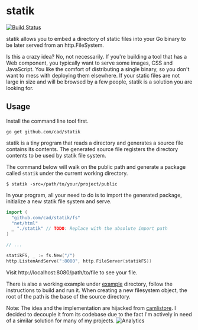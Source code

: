 # statik

[![Build Status](https://travis-ci.org/rakyll/statik.png?branch=master)](https://travis-ci.org/rakyll/statik)

statik allows you to embed a directory of static files into your Go binary to be later served from an http.FileSystem.

Is this a crazy idea? No, not necessarily. If you're building a tool that has a Web component, you typically want to serve some images, CSS and JavaScript. You like the comfort of distributing a single binary, so you don't want to mess with deploying them elsewhere. If your static files are not large in size and will be browsed by a few people, statik is a solution you are looking for.

## Usage

Install the command line tool first.

	go get github.com/cad/statik

statik is a tiny program that reads a directory and generates a source file contains its contents. The generated source file registers the directory contents to be used by statik file system.

The command below will walk on the public path and generate a package called `statik` under the current working directory.

    $ statik -src=/path/to/your/project/public    

In your program, all your need to do is to import the generated package, initialize a new statik file system and serve.

~~~ go
import (
  "github.com/cad/statik/fs"
  "net/html"
  _ "./statik" // TODO: Replace with the absolute import path
)

// ...

statikFS, _ := fs.New("/")
http.ListenAndServe(":8080", http.FileServer(statikFS))
~~~

Visit http://localhost:8080/path/to/file to see your file.

There is also a working example under [example](https://github.com/cad/statik/tree/master/example) directory, follow the instructions to build and run it.  When creating a new filesystem object, the root of the path is the base of the source directory.

Note: The idea and the implementation are hijacked from [camlistore](http://camlistore.org/). I decided to decouple it from its codebase due to the fact I'm actively in need of a similar solution for many of my projects. ![Analytics](https://ga-beacon.appspot.com/UA-46881978-1/statik?pixel)
